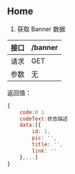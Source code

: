 ## Home

1. 获取 Banner 数据

| 接口 | /banner |
| ---- | ------- |
| 请求 | GET     |
| 参数 | 无      |

返回值：

```js
{
	code:0 1
	codeText:状态描述
	data:[{
		id: 1,
		pic: '',
		title: '',
		link: ''
	},...]
}
```
